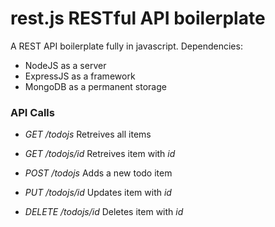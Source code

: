 # rest.js RESTful API boilerplate

A REST API boilerplate fully in javascript. Dependencies:
+ NodeJS as a server
+ ExpressJS as a framework
+ MongoDB as a permanent storage

### API Calls

+ *GET /todojs*
  Retreives all items

+ *GET /todojs/id*
  Retreives item with *id*

+ *POST /todojs*
  Adds a new todo item

+ *PUT /todojs/id*
  Updates item with *id*

+ *DELETE /todojs/id*
  Deletes item with *id*
